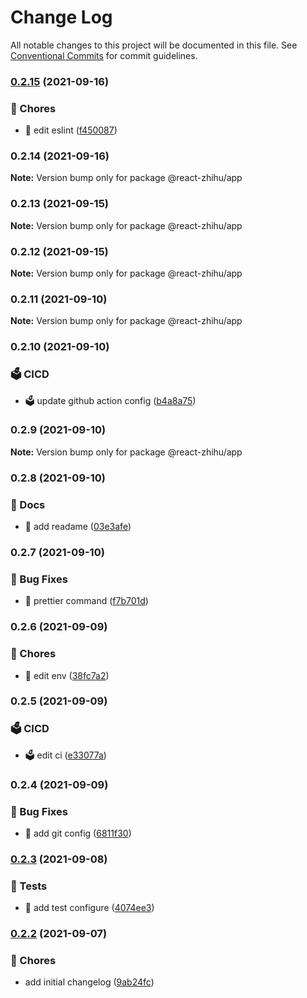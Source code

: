 # Change Log

All notable changes to this project will be documented in this file.
See [Conventional Commits](https://conventionalcommits.org) for commit guidelines.

### [0.2.15](https://github.com/xlx-tutorials/react-zhihu/compare/v0.2.14...v0.2.15) (2021-09-16)


### 🔫 Chores

* 🔫 edit eslint ([f450087](https://github.com/xlx-tutorials/react-zhihu/commit/f450087274d65a70cdf82330a543c4086e0c0baf))



### 0.2.14 (2021-09-16)

**Note:** Version bump only for package @react-zhihu/app





### 0.2.13 (2021-09-15)

**Note:** Version bump only for package @react-zhihu/app





### 0.2.12 (2021-09-15)

**Note:** Version bump only for package @react-zhihu/app





### 0.2.11 (2021-09-10)

**Note:** Version bump only for package @react-zhihu/app





### 0.2.10 (2021-09-10)


### 🗳️ CICD

* 🗳️ update github action config ([b4a8a75](https://github.com/xlx-tutorials/react-zhihu/commit/b4a8a75452bdcf9eea732d269e1b80ed5213d279))



### 0.2.9 (2021-09-10)

**Note:** Version bump only for package @react-zhihu/app





### 0.2.8 (2021-09-10)


### 📝 Docs

* 📝 add readame ([03e3afe](https://github.com/xlx-tutorials/react-zhihu/commit/03e3afe1167bde65a30f0d062e7a34dc2bb479ca))



### 0.2.7 (2021-09-10)


### 🐛 Bug Fixes

* 🐛 prettier command ([f7b701d](https://github.com/xlx-tutorials/react-zhihu/commit/f7b701dae4cff7e36d923439208a6f1f7949ddbc))



### 0.2.6 (2021-09-09)


### 🔫 Chores

* 🔫 edit env ([38fc7a2](https://github.com/xlx-tutorials/react-zhihu/commit/38fc7a2c4c5c3559d4bca71567ae10c9cc1365bb))



### 0.2.5 (2021-09-09)


### 🗳️ CICD

* 🗳️ edit ci ([e33077a](https://github.com/xlx-tutorials/react-zhihu/commit/e33077a73966895c45d8950dceb6329993422419))



### 0.2.4 (2021-09-09)


### 🐛 Bug Fixes

* 🐛 add git config ([6811f30](https://github.com/xlx-tutorials/react-zhihu/commit/6811f30f40cd38feabaa24d4c2898717a5cbc502))



### [0.2.3](https://github.com/xlx-tutorials/react-zhihu/compare/v0.2.2...v0.2.3) (2021-09-08)


### 🧪 Tests

* 🧪 add test configure ([4074ee3](https://github.com/xlx-tutorials/react-zhihu/commit/4074ee3347e9033952aadefa193a7440afd9ea71))



### [0.2.2](https://github.com/xlx-tutorials/react-zhihu/compare/v0.2.1...v0.2.2) (2021-09-07)


### 🔫 Chores

* add initial changelog ([9ab24fc](https://github.com/xlx-tutorials/react-zhihu/commit/9ab24fc3bd8dd8c258117c0c518ccdcb398d7bae))
